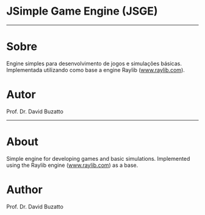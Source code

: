# JSimple Game Engine (JSGE)
---

# Sobre
Engine simples para desenvolvimento de jogos e simulações básicas. Implementada utilizando como base a engine Raylib (www.raylib.com).

# Autor
Prof. Dr. David Buzatto

---

# About
Simple engine for developing games and basic simulations. Implemented using the Raylib engine (www.raylib.com) as a base.

# Author
Prof. Dr. David Buzatto
